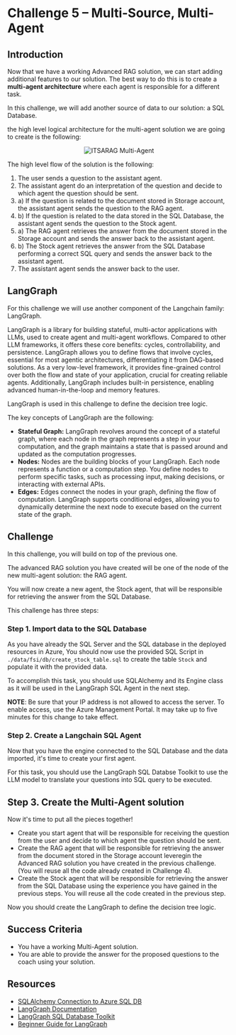 # Challenge 5 – Multi-Source, Multi-Agent

## Introduction

Now that we have a working Advanced RAG solution, we can start adding additional features to our solution.
The best way to do this is to create a **multi-agent architecture** where each agent is responsible for a different task.

In this challenge, we will add another source of data to our solution: a SQL Database.

the high level logical architecture for the multi-agent solution we are going to create is the following:

<div style="text-align: center;">
  <img src="../../assets/images/itsarag-multiagent.png" alt="ITSARAG Multi-Agent">
</div>

The high level flow of the solution is the following:

1. The user sends a question to the assistant agent.
2. The assistant agent do an interpretation of the question and decide to which agent the question should be sent.
3. a) If the question is related to the document stored in Storage account, the assistant agent sends the question to the RAG agent.
3. b) If the question is related to the data stored in the SQL Database, the assistant agent sends the question to the Stock agent.
4. a) The RAG agent retrieves the answer from the document stored in the Storage account and sends the answer back to the assistant agent.
4. b) The Stock agent retrieves the answer from the SQL Database performing a correct SQL query and sends the answer back to the assistant agent.
5. The assistant agent sends the answer back to the user.


## LangGraph

For this challenge we will use another component of the Langchain family: LangGraph.

LangGraph is a library for building stateful, multi-actor applications with LLMs, used to create agent and multi-agent workflows. Compared to other LLM frameworks, it offers these core benefits: cycles, controllability, and persistence. LangGraph allows you to define flows that involve cycles, essential for most agentic architectures, differentiating it from DAG-based solutions. As a very low-level framework, it provides fine-grained control over both the flow and state of your application, crucial for creating reliable agents. Additionally, LangGraph includes built-in persistence, enabling advanced human-in-the-loop and memory features.

LangGraph is used in this challenge to define the decision tree logic.

The key concepts of LangGraph are the following:

- **Stateful Graph:** LangGraph revolves around the concept of a stateful graph, where each node in the graph represents a step in your computation, and the graph maintains a state that is passed around and updated as the computation progresses.
- **Nodes:** Nodes are the building blocks of your LangGraph. Each node represents a function or a computation step. You define nodes to perform specific tasks, such as processing input, making decisions, or interacting with external APIs.
- **Edges:** Edges connect the nodes in your graph, defining the flow of computation. LangGraph supports conditional edges, allowing you to dynamically determine the next node to execute based on the current state of the graph.

## Challenge

In this challenge, you will build on top of the previous one.

The advanced RAG solution you have created will be one of the node of the new multi-agent solution: the RAG agent.

You will now create a new agent, the Stock agent, that will be responsible for retrieving the answer from the SQL Database.

This challenge has three steps:

### Step 1. Import data to the SQL Database

As you have already the SQL Server and the SQL database in the deployed resources in Azure, You should now use the provided SQL Script in `./data/fsi/db/create_stock_table.sql` to create the table `Stock` and populate it with the provided data.

To accomplish this task, you should use SQLAlchemy and its Engine class as it will be used in the LangGraph SQL Agent in the next step.

**NOTE**: Be sure that your IP address is not allowed to access the server.  To enable access, use the Azure Management Portal.
It may take up to five minutes for this change to take effect.

### Step 2. Create a Langchain SQL Agent

Now that you have the engine connected to the SQL Database and the data imported, it's time to create your first agent.

For this task, you should use the LangGraph SQL Databse Toolkit to use the LLM model to translate your questions into SQL query to be executed.

## Step 3. Create the Multi-Agent solution

Now it's time to put all the pieces together!

- Create you start agent that will be responsible for receiving the question from the user and decide to which agent the question should be sent.
- Create the RAG agent that will be responsible for retrieving the answer from the document stored in the Storage account leveregin the Advanced RAG solution you have created in the previous challenge. (You will reuse all the code already created in Challenge 4).
- Create the Stock agent that will be responsible for retrieving the answer from the SQL Database using the experience you have gained in the previous steps. You will reuse all the code created in the previous step.

Now you should create the LangGraph to define the decision tree logic.

## Success Criteria

- You have a working Multi-Agent solution.
- You are able to provide the answer for the proposed questions to the coach using your solution.

## Resources

- [SQLAlchemy Connection to Azure SQL DB](https://docs.sqlalchemy.org/en/20/dialects/mssql.html)
- [LangGraph Documentation](https://langchain-ai.github.io/langgraph/)
- [LangGraph SQL Database Toolkit](https://python.langchain.com/docs/integrations/tools/sql_database/)
- [Beginner Guide for LangGraph](https://medium.com/@cplog/building-tool-calling-conversational-ai-with-langchain-and-langgraph-a-beginners-guide-8d6986cc589e#:~:text=Beginner%20tutorial%20on%20how%20to%20design,%20create%20powerful,)